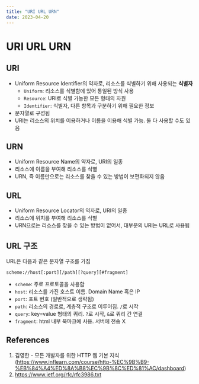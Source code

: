 ```yaml
---
title: "URI URL URN"
date: 2023-04-20
---
```


# URI URL URN

## URI

- Uniform Resource Identifier의 약자로, 리소스를 식별하기 위해 사용되는 **식별자**
  - `Uniform`: 리소스를 식별함에 있어 통일된 방식 사용
  - `Resource`: URI로 식별 가능한 모든 형태의 자원
  - `Identifier`: 식별자, 다른 항목과 구분하기 위해 필요한 정보
- 문자열로 구성됨
- URI는 리소스의 위치를 이용하거나 이름을 이용해 식별 가능. 둘 다 사용할 수도 있음

## URN

- Uniform Resource Name의 약자로, URI의 일종
- 리소스에 이름을 부여해 리소스를 식별
- URN, 즉 이름만으로는 리소스를 찾을 수 있는 방법이 보편화되지 않음

## URL

- Uniform Resource Locator의 약자로, URI의 일종
- 리소스에 위치를 부여해 리소스를 식별
- URN으로는 리소스를 찾을 수 있는 방법이 없어서, 대부분의 URI는 URL로 사용됨

## URL 구조

URL은 다음과 같은 문자열 구조를 가짐

```
scheme://host[:port][/path][?query][#fragment]
```

- `scheme`: 주로 프로토콜을 사용함
- `host`: 리소스를 가진 호스트 이름. Domain Name 혹은 IP
- `port`: 포트 번호 (일반적으로 생략됨)
- `path`: 리소스의 경로로, 계층적 구조로 이루어짐. `/`로 시작
- `query`: key=value 형태의 쿼리. `?`로 시작, `&`로 쿼리 간 연결
- `fragment`: html 내부 북마크에 사용. 서버에 전송 X

## References

1. 김영한 - 모든 개발자를 위한 HTTP 웹 기본 지식 (https://www.inflearn.com/course/http-%EC%9B%B9-%EB%84%A4%ED%8A%B8%EC%9B%8C%ED%81%AC/dashboard)
2. https://www.ietf.org/rfc/rfc3986.txt
